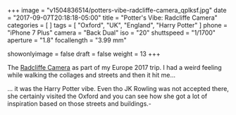 +++
image = "v1504836514/potters-vibe-radcliffe-camera_qplksf.jpg"
date = "2017-09-07T20:18:18-05:00"
title = "Potter's Vibe: Radcliffe Camera"
categories = [  ]
tags = [ "Oxford", "UK", "England", "Harry Potter" ]
phone = "iPhone 7 Plus"
camera = "Back Dual"
iso = "20"
shuttspeed = "1/1700"
aperture = "1.8"
focallength = "3.99 mm"

showonlyimage = false
draft = false
weight = 13
+++

The [Radcliffe Camera](https://en.wikipedia.org/wiki/Radcliffe_Camera) as part of my Europe 2017 trip. I had a weird feeling while walking the collages and streets and then it hit me...
<!--more-->

... it was the Harry Potter vibe. Even tho JK Rowling was not accepted there, she certainly visited the Oxford and you can see how she got a lot of inspiration based on those streets and buildings.-
